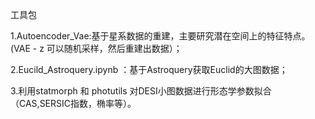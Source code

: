 工具包


1.Autoencoder_Vae:基于星系数据的重建，主要研究潜在空间上的特征特点。 (VAE - z 可以随机采样，然后重建出数据）；

2.Eucild_Astroquery.ipynb ：基于Astroquery获取Euclid的大图数据；

3.利用statmorph 和 photutils 对DESI小图数据进行形态学参数拟合 （CAS,SERSIC指数，椭率等）。
